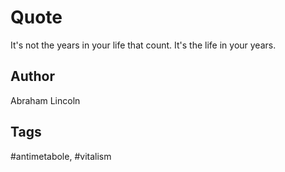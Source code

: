 # Quote

It's not the years in your life that count. It's the life in your years.

## Author

Abraham Lincoln

## Tags

#antimetabole, #vitalism
